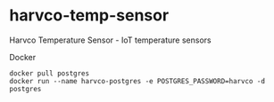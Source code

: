 # harvco-temp-sensor
Harvco Temperature Sensor - IoT temperature sensors


Docker

```
docker pull postgres
docker run --name harvco-postgres -e POSTGRES_PASSWORD=harvco -d postgres
```
